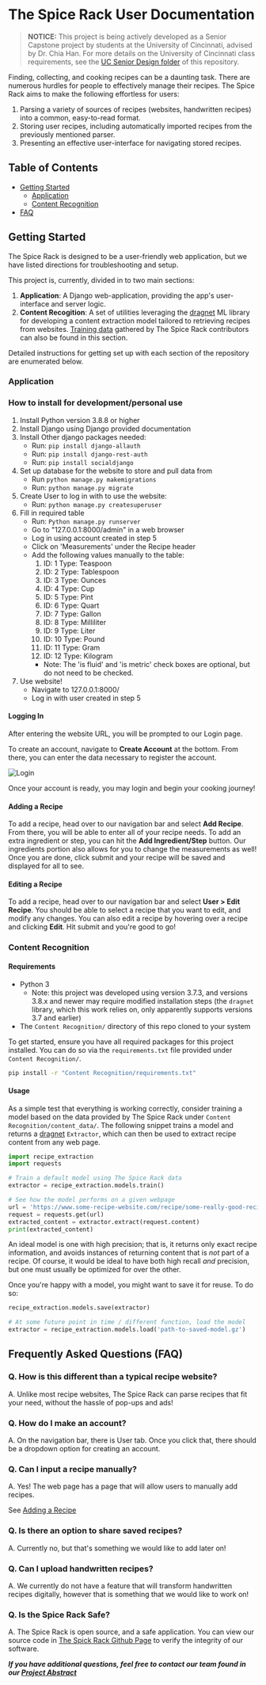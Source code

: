 # The Spice Rack User Documentation

> **NOTICE:** This project is being actively developed as a Senior Capstone project by students at the University of
> Cincinnati, advised by Dr. Chia Han. For more details on the University of Cincinnati class requirements, see the
> [UC Senior Design folder](https://github.com/benhollar/TheSpiceRack/tree/master/UC%20Senior%20Design) of this
> repository.

Finding, collecting, and cooking recipes can be a daunting task. There are numerous hurdles for people to effectively
manage their recipes. The Spice Rack aims to make the following effortless for users:

1. Parsing a variety of sources of recipes (websites, handwritten recipes) into a common, easy-to-read format.
2. Storing user recipes, including automatically imported recipes from the previously mentioned parser.
3. Presenting an effective user-interface for navigating stored recipes.

## Table of Contents

* [Getting Started](#getting-started)
	* [Application](#application)
	* [Content Recognition](#content-recognition)
* [FAQ](#faq)

## Getting Started

The Spice Rack is designed to be a user-friendly web application, but we have listed directions for troubleshooting and setup.

This project is, currently, divided in to two main sections:

1. **Application**: A Django web-application, providing the app's user-interface and server logic.
2. **Content Recogition**: A set of utilities leveraging the [dragnet](https://github.com/dragnet-org/dragnet) ML
   library for developing a content extraction model tailored to retrieving recipes from websites.
   [Training data](https://github.com/benhollar/TheSpiceRack/tree/master/Code/Content%20Recognition/content_data)
   gathered by The Spice Rack contributors can also be found in this section.

Detailed instructions for getting set up with each section of the repository are enumerated below.

### Application

### How to install for development/personal use
1.	Install Python version 3.8.8 or higher
2.	Install Django using Django provided documentation 
3.	Install Other django packages needed: 
	* Run: `pip install django-allauth`
	* Run: `pip install django-rest-auth`
	* Run: `pip install socialdjango`
4.	Set up database for the website to store and pull data from
	* Run `python manage.py makemigrations`
	* Run: `python manage.py migrate`
5.	Create User to log in with to use the website: 
	* Run: `python manage.py createsuperuser`
6.	Fill in required table
	* Run: `Python manage.py runserver`
	* Go to "127.0.0.1:8000/admin" in a web browser
	* Log in using account created in step 5
	* Click on 'Measurements' under the Recipe header
	* Add the following values manually to the table: 
		1. ID: 1 Type: Teaspoon 
		2. ID: 2 Type: Tablespoon
		3. ID: 3 Type: Ounces
		4. ID: 4 Type: Cup
		5. ID: 5 Type: Pint
		6. ID: 6 Type: Quart
		8. ID: 7 Type: Gallon
		9. ID: 8 Type: Milliliter
		10. ID: 9 Type: Liter
		11. ID: 10 Type: Pound
		12. ID: 11 Type: Gram
		13. ID: 12 Type: Kilogram
		* Note: The 'is fluid' and 'is metric' check boxes are optional, but do not need to be checked.
7.	Use website!
	* Navigate to 127.0.0.1:8000/
	* Log in with user created in step 5


#### Logging In

After entering the website URL, you will be prompted to our Login page. 

To create an account, navigate to **Create Account** at the bottom. From there, you can enter the data necessary to register the account.

![Login](./images/login.png)

Once your account is ready, you may login and begin your cooking journey!

#### Adding a Recipe

To add a recipe, head over to our navigation bar and select **Add Recipe**. From there, you will be able to enter all of your recipe needs. To add an extra ingredient or step, you can hit the **Add Ingredient/Step** button. Our ingredients portion also allows for you to change the measurements as well! Once you are done, click submit and your recipe will be saved and displayed for all to see.


#### Editing a Recipe

To add a recipe, head over to our navigation bar and select **User > Edit Recipe**. You should be able to select a recipe that you want to edit, and modify any changes. You can also edit a recipe by hovering over a recipe and clicking **Edit**. Hit submit and you're good to go!

### Content Recognition

#### Requirements

* Python 3
  * Note: this project was developed using version 3.7.3, and versions 3.8.x and newer may require modified installation
    steps (the `dragnet` library, which this work relies on, only apparently supports versions 3.7 and earlier)
* The `Content Recognition/` directory of this repo cloned to your system

To get started, ensure you have all required packages for this project installed. You can do so via the
`requirements.txt` file provided under `Content Recognition/`.

```bash
pip install -r "Content Recognition/requirements.txt"
```

#### Usage

As a simple test that everything is working correctly, consider training a model based on the data provided by The Spice
Rack under `Content Recognition/content_data/`. The following snippet trains a model and returns a
[dragnet](https://github.com/dragnet-org/dragnet) `Extractor`, which can then be used to extract recipe content from
any web page.

```python
import recipe_extraction
import requests

# Train a default model using The Spice Rack data
extractor = recipe_extraction.models.train()

# See how the model performs on a given webpage
url = 'https://www.some-recipe-website.com/recipe/some-really-good-recipe'
request = requests.get(url)
extracted_content = extractor.extract(request.content)
print(extracted_content)
```

An ideal model is one with high precision; that is, it returns only exact recipe information, and avoids instances of
returning content that is _not_ part of a recipe. Of course, it would be ideal to have both high recall _and_ precision,
but one must usually be optimized for over the other.

Once you're happy with a model, you might want to save it for reuse. To do so:

```python
recipe_extraction.models.save(extractor)

# At some future point in time / different function, load the model
extractor = recipe_extraction.models.load('path-to-saved-model.gz')
```
## Frequently Asked Questions (FAQ)

### Q. How is this different than a typical recipe website?

A. Unlike most recipe websites, The Spice Rack can parse recipes that fit your need, without the hassle of pop-ups and ads!

### Q. How do I make an account?

A. On the navigation bar, there is User tab. Once you click that, there should be a dropdown option for creating an account.

### Q. Can I input a recipe manually?

A. Yes! The web page has a page that will allow users to manually add recipes.

See [Adding a Recipe](#adding-a-recipe)

### Q. Is there an option to share saved recipes?

A. Currently no, but that's something we would like to add later on!

### Q. Can I upload handwritten recipes?

A. We currently do not have a feature that will transform handwritten recipes digitally, however that is something that we would like to work on!

### Q. Is the Spice Rack Safe?

A. The Spice Rack is open source, and a safe application. You can view our source code in [The Spick Rack Github Page](https://github.com/benhollar/TheSpiceRack/tree/master/Code) to verify the integrity of our software.

***If you have additional questions, feel free to contact our team found in our [Project Abstract](https://github.com/benhollar/TheSpiceRack/blob/master/UC%20Senior%20Design/Project%20Description.md)***
